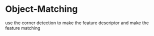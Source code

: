 # Object-Matching
use the corner detection to make the feature descriptor and make the feature matching
